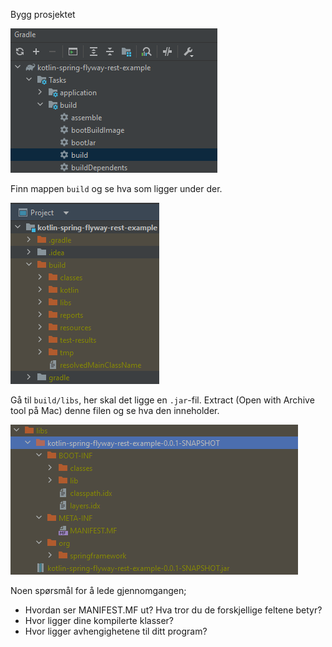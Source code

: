 Bygg prosjektet

![build jar](../img/jar/build-project.png)


Finn mappen `build` og se hva som ligger under der.

![build folder](../img/jar/build-folder.png)


Gå til `build/libs`, her skal det ligge en `.jar`-fil. Extract (Open with Archive tool på Mac) denne filen og se hva den inneholder.

![extracted jar](../img/jar/extracted-jar.png)

Noen spørsmål for å lede gjennomgangen;

- Hvordan ser MANIFEST.MF ut? Hva tror du de forskjellige feltene betyr?
- Hvor ligger dine kompilerte klasser?
- Hvor ligger avhengighetene til ditt program?
